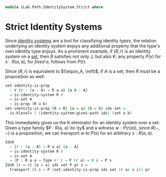 <!--
```agda
open import 1Lab.Path.IdentitySystem
open import 1Lab.HLevel.Retracts
open import 1Lab.HLevel
open import 1Lab.Equiv
open import 1Lab.Path
open import 1Lab.Type

open import Data.Dec.Base
```
-->

```agda
module 1Lab.Path.IdentitySystem.Strict where
```

<!--
```agda
private variable
  ℓ ℓ′ ℓ′′ : Level
  A : Type ℓ′
  R : A → A → Type ℓ′
  r : ∀ a → R a a
```
-->

# Strict Identity Systems

Since [identity systems] are a tool for classifying identity _types_,
the relation underlying an identity system enjoys any additional
property that the type's own identity type enjoys. As a prominent
example, if $(R, r)$ is an identity system on a [set], then $R$
satisfies not only J, but also K: any property $P(x)$ for $x : R(a,a)$,
for _fixed_ $a$, follows from $P(r)$.

[identity systems]: 1Lab.Path.IdentitySystem.html
[set]: 1Lab.HLevel.html#is-set

Since $(R, r)$ is equivalent to $(\equiv_A, \refl)$, if $A$ is a set,
then $R$ must be a proposition as well.

```agda
set-identity-is-prop
  : ∀ {r : (a : A) → R a a} {a b : A}
  → is-identity-system R r
  → is-set A
  → is-prop (R a b)
set-identity-is-prop {R = R} {a = a} {b = b} ids set =
  is-hlevel≃ 1 (identity-system-gives-path ids) (set a b)
```

This immediately gives us the K eliminator for an identity system over a
set: Given a type family $P : R(a, a) \to \ty$ and a witness $w :
P(r(a))$, since $R(-,-)$ is a proposition, we can transport $w$ to
$P(s)$ for an arbitrary $s : R(a,a)$.

```agda
IdsK
  : {r : (a : A) → R a a} {a : A}
  → is-identity-system R r
  → is-set A
  → (P : R a a → Type ℓ′′) → P (r a) → ∀ s → P s
IdsK {r = r} {a = a} ids set P pr s =
  transport (λ i → P (set-identity-is-prop ids set (r a) s i)) pr
```

<!--
```agda
IdsK-refl
  : ∀ {ℓ ℓ′ ℓ′′} {A : Type ℓ} {R : A → A → Type ℓ′} {r : ∀ a → R a a} {a : A}
  → (ids : is-identity-system R r)
  → (set : is-set A)
  → (P : R a a → Type ℓ′′)
  → (x : P (r a))
  → IdsK ids set P x (r a) ≡ x
IdsK-refl {R = R} {r = r} {a = a} ids set P x =
  transport (λ i → P (set-identity-is-prop ids set (r a) (r a) i)) x ≡⟨⟩
  subst P (set-identity-is-prop ids set (r a) (r a)) x               ≡⟨ ap (λ ϕ → subst P ϕ x) lemma ⟩
  transport (λ i → P (r a)) x                                        ≡⟨ transport-refl x ⟩
  x ∎
  where
    lemma : set-identity-is-prop ids set (r a) (r a) ≡ refl
    lemma = is-prop→is-set (set-identity-is-prop ids set) (r a) (r a) _ _
```
-->

<!--
```agda
module StrictIds
  {ℓ ℓ′} {A : Type ℓ} {R : A → A → Type ℓ′} {r : ∀ a → R a a}
  (ids : is-identity-system R r)
  (set : is-set A)
  where

  K : ∀ {ℓ′′} {a} → (P : R a a → Type ℓ′′) → P (r a) → ∀ s → P s
  K = IdsK ids set

  K-refl : ∀ {ℓ′′} {a} → (P : R a a → Type ℓ′′) → (x : P (r a)) → K P x (r a) ≡ x
  K-refl = IdsK-refl ids set

  instance
    R-H-level : ∀ {a b} {n} → H-Level (R a b) (1 + n)
    R-H-level = prop-instance (set-identity-is-prop ids set)
```
-->
